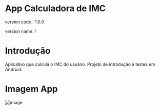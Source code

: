 # App Calculadora de IMC
version code : 1.0.0

version name: 1

# Introdução
Aplicativo que calcula o IMC do usuário. Projeto de introdução a testes em Android.

# Imagem App
![image](https://user-images.githubusercontent.com/43394727/199861508-f018d350-1f4a-4588-99fc-7e652118cab0.png)
